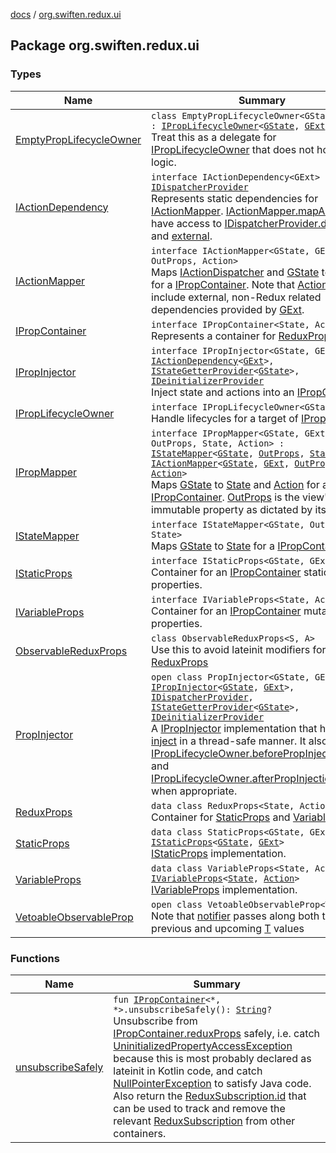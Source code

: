 [docs](../index.md) / [org.swiften.redux.ui](./index.md)

## Package org.swiften.redux.ui

### Types

| Name | Summary |
|---|---|
| [EmptyPropLifecycleOwner](-empty-prop-lifecycle-owner/index.md) | `class EmptyPropLifecycleOwner<GState, GExt> : `[`IPropLifecycleOwner`](-i-prop-lifecycle-owner/index.md)`<`[`GState`](-empty-prop-lifecycle-owner/index.md#GState)`, `[`GExt`](-empty-prop-lifecycle-owner/index.md#GExt)`>`<br>Treat this as a delegate for [IPropLifecycleOwner](-i-prop-lifecycle-owner/index.md) that does not hold any logic. |
| [IActionDependency](-i-action-dependency/index.md) | `interface IActionDependency<GExt> : `[`IDispatcherProvider`](../org.swiften.redux.core/-i-dispatcher-provider/index.md)<br>Represents static dependencies for [IActionMapper](-i-action-mapper/index.md). [IActionMapper.mapAction](-i-action-mapper/map-action.md) will have access to [IDispatcherProvider.dispatch](../org.swiften.redux.core/-i-dispatcher-provider/dispatch.md) and [external](-i-action-dependency/external.md). |
| [IActionMapper](-i-action-mapper/index.md) | `interface IActionMapper<GState, GExt, OutProps, Action>`<br>Maps [IActionDispatcher](../org.swiften.redux.core/-i-action-dispatcher.md) and [GState](-i-action-mapper/index.md#GState) to [Action](-i-action-mapper/index.md#Action) for a [IPropContainer](-i-prop-container/index.md). Note that [Action](-i-action-mapper/index.md#Action) can include external, non-Redux related dependencies provided by [GExt](-i-action-mapper/index.md#GExt). |
| [IPropContainer](-i-prop-container/index.md) | `interface IPropContainer<State, Action>`<br>Represents a container for [ReduxProps](-redux-props/index.md). |
| [IPropInjector](-i-prop-injector/index.md) | `interface IPropInjector<GState, GExt> : `[`IActionDependency`](-i-action-dependency/index.md)`<`[`GExt`](-i-prop-injector/index.md#GExt)`>, `[`IStateGetterProvider`](../org.swiften.redux.core/-i-state-getter-provider/index.md)`<`[`GState`](-i-prop-injector/index.md#GState)`>, `[`IDeinitializerProvider`](../org.swiften.redux.core/-i-deinitializer-provider/index.md)<br>Inject state and actions into an [IPropContainer](-i-prop-container/index.md). |
| [IPropLifecycleOwner](-i-prop-lifecycle-owner/index.md) | `interface IPropLifecycleOwner<GState, GExt>`<br>Handle lifecycles for a target of [IPropInjector](-i-prop-injector/index.md). |
| [IPropMapper](-i-prop-mapper.md) | `interface IPropMapper<GState, GExt, OutProps, State, Action> : `[`IStateMapper`](-i-state-mapper/index.md)`<`[`GState`](-i-prop-mapper.md#GState)`, `[`OutProps`](-i-prop-mapper.md#OutProps)`, `[`State`](-i-prop-mapper.md#State)`>, `[`IActionMapper`](-i-action-mapper/index.md)`<`[`GState`](-i-prop-mapper.md#GState)`, `[`GExt`](-i-prop-mapper.md#GExt)`, `[`OutProps`](-i-prop-mapper.md#OutProps)`, `[`Action`](-i-prop-mapper.md#Action)`>`<br>Maps [GState](-i-prop-mapper.md#GState) to [State](-i-prop-mapper.md#State) and [Action](-i-prop-mapper.md#Action) for a [IPropContainer](-i-prop-container/index.md). [OutProps](-i-prop-mapper.md#OutProps) is the view's immutable property as dictated by its parent. |
| [IStateMapper](-i-state-mapper/index.md) | `interface IStateMapper<GState, OutProps, State>`<br>Maps [GState](-i-state-mapper/index.md#GState) to [State](-i-state-mapper/index.md#State) for a [IPropContainer](-i-prop-container/index.md). |
| [IStaticProps](-i-static-props/index.md) | `interface IStaticProps<GState, GExt>`<br>Container for an [IPropContainer](-i-prop-container/index.md) static properties. |
| [IVariableProps](-i-variable-props/index.md) | `interface IVariableProps<State, Action>`<br>Container for an [IPropContainer](-i-prop-container/index.md) mutable properties. |
| [ObservableReduxProps](-observable-redux-props/index.md) | `class ObservableReduxProps<S, A>`<br>Use this to avoid lateinit modifiers for [ReduxProps](-redux-props/index.md) |
| [PropInjector](-prop-injector/index.md) | `open class PropInjector<GState, GExt> : `[`IPropInjector`](-i-prop-injector/index.md)`<`[`GState`](-prop-injector/index.md#GState)`, `[`GExt`](-prop-injector/index.md#GExt)`>, `[`IDispatcherProvider`](../org.swiften.redux.core/-i-dispatcher-provider/index.md)`, `[`IStateGetterProvider`](../org.swiften.redux.core/-i-state-getter-provider/index.md)`<`[`GState`](-prop-injector/index.md#GState)`>, `[`IDeinitializerProvider`](../org.swiften.redux.core/-i-deinitializer-provider/index.md)<br>A [IPropInjector](-i-prop-injector/index.md) implementation that handles [inject](-prop-injector/inject.md) in a thread-safe manner. It also invokes [IPropLifecycleOwner.beforePropInjectionStarts](-i-prop-lifecycle-owner/before-prop-injection-starts.md) and [IPropLifecycleOwner.afterPropInjectionEnds](-i-prop-lifecycle-owner/after-prop-injection-ends.md) when appropriate. |
| [ReduxProps](-redux-props/index.md) | `data class ReduxProps<State, Action>`<br>Container for [StaticProps](-static-props/index.md) and [VariableProps](-variable-props/index.md). |
| [StaticProps](-static-props/index.md) | `data class StaticProps<GState, GExt> : `[`IStaticProps`](-i-static-props/index.md)`<`[`GState`](-static-props/index.md#GState)`, `[`GExt`](-static-props/index.md#GExt)`>`<br>[IStaticProps](-i-static-props/index.md) implementation. |
| [VariableProps](-variable-props/index.md) | `data class VariableProps<State, Action> : `[`IVariableProps`](-i-variable-props/index.md)`<`[`State`](-variable-props/index.md#State)`, `[`Action`](-variable-props/index.md#Action)`>`<br>[IVariableProps](-i-variable-props/index.md) implementation. |
| [VetoableObservableProp](-vetoable-observable-prop/index.md) | `open class VetoableObservableProp<T : `[`Any`](https://kotlinlang.org/api/latest/jvm/stdlib/kotlin/-any/index.html)`>`<br>Note that [notifier](-vetoable-observable-prop/notifier.md) passes along both the previous and upcoming [T](-vetoable-observable-prop/index.md#T) values |

### Functions

| Name | Summary |
|---|---|
| [unsubscribeSafely](unsubscribe-safely.md) | `fun `[`IPropContainer`](-i-prop-container/index.md)`<*, *>.unsubscribeSafely(): `[`String`](https://kotlinlang.org/api/latest/jvm/stdlib/kotlin/-string/index.html)`?`<br>Unsubscribe from [IPropContainer.reduxProps](-i-prop-container/redux-props.md) safely, i.e. catch [UninitializedPropertyAccessException](#) because this is most probably declared as lateinit in Kotlin code, and catch [NullPointerException](http://docs.oracle.com/javase/6/docs/api/java/lang/NullPointerException.html) to satisfy Java code. Also return the [ReduxSubscription.id](../org.swiften.redux.core/-redux-subscription/id.md) that can be used to track and remove the relevant [ReduxSubscription](../org.swiften.redux.core/-redux-subscription/index.md) from other containers. |
